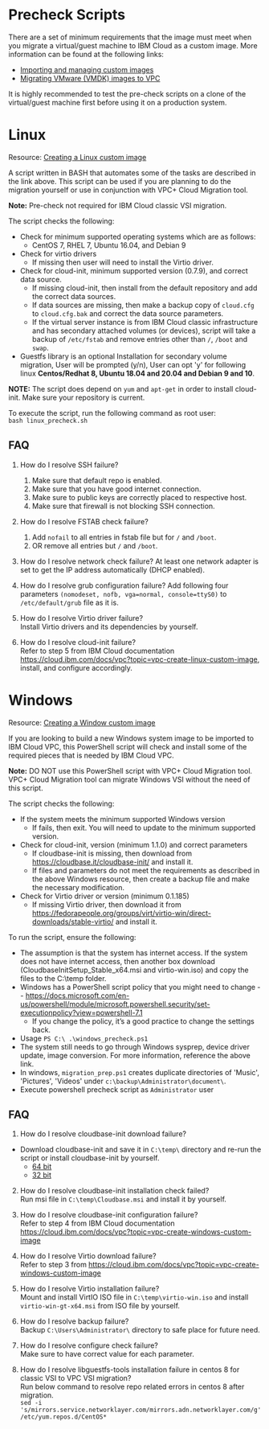# Precheck Scripts
There are a set of minimum requirements that the image must meet when you migrate a virtual/guest
machine to IBM Cloud as a custom image. More information can be found at the following links:
- [Importing and managing custom images](https://cloud.ibm.com/docs/vpc?topic=vpc-managing-images)
- [Migrating VMware (VMDK) images to VPC](https://cloud.ibm.com/docs/cloud-infrastructure?topic=cloud-infrastructure-migrating-images-vpc)

It is highly recommended to test the pre-check scripts on a clone of the virtual/guest machine
first before using it on a production system.

# Linux
Resource: [Creating a Linux custom image](https://cloud.ibm.com/docs/vpc?topic=vpc-create-linux-custom-image)

A script written in BASH that automates some of the tasks are described in the link above.  This
script can be used if you are planning to do the migration yourself or use in conjunction with VPC+ 
Cloud Migration tool.

**Note:** Pre-check not required for IBM Cloud classic VSI migration.

The script checks the following:
- Check for minimum supported operating systems which are as follows:
     - CentOS 7, RHEL 7, Ubuntu 16.04, and Debian 9
- Check for virtio drivers
     - If missing then user will need to install the Virtio driver.
- Check for cloud-init, minimum supported version (0.7.9), and correct data source.
     - If missing cloud-init, then install from the default repository and add the correct data sources.
     - If data sources are missing, then make a backup copy of `cloud.cfg` to `cloud.cfg.bak` and correct 
the data source parameters.
     - If the virtual server instance is from IBM Cloud classic infrastructure and has secondary attached
volumes (or devices), script will take a backup of ```/etc/fstab``` and remove entries other than ```/```, ```/boot``` and ```swap```.
- Guestfs library is an optional Installation for secondary volume migration, User will be prompted (y/n), User can opt 'y' for following linux **Centos/Redhat 8, Ubuntu 18.04 and 20.04 and Debian 9 and 10**.

**NOTE:** The script does depend on `yum` and `apt-get` in order to install cloud-init.  Make sure your repository is
current.

To execute the script, run the following command as root user: </br>
```bash linux_precheck.sh```

## FAQ
1. How do I resolve SSH failure?
   1. Make sure that default repo is enabled.
   2. Make sure that you have good internet connection.
   3. Make sure to public keys are correctly placed to respective host.
   4. Make sure that firewall is not blocking SSH connection.
    
2. How do I resolve FSTAB check failure?
   1. Add `nofail` to all entries in fstab file but for `/` and `/boot`.
   2. OR remove all entries but `/` and `/boot`.

3. How do I resolve network check failure?
At least one network adapter is set to get the IP address automatically (DHCP enabled). 
    
4. How do I resolve grub configuration failure?
Add following four parameters `(nomodeset, nofb, vga=normal, console=ttyS0)` to `/etc/default/grub` file as it is.

5. How do I resolve Virtio driver failure? <br>
Install Virtio drivers and its dependencies by yourself.

6. How do I resolve cloud-init failure? <br>
Refer to step 5 from IBM Cloud documentation https://cloud.ibm.com/docs/vpc?topic=vpc-create-linux-custom-image, install, and configure accordingly.

# Windows
Resource: [Creating a Window custom image](https://cloud.ibm.com/docs/vpc?topic=vpc-create-windows-custom-image)

If you are looking to build a new Windows system image to be imported to IBM Cloud VPC, this
PowerShell script will check and install some of the required pieces that is needed by IBM Cloud
VPC.

**Note:** DO NOT use this PowerShell script with VPC+ Cloud Migration tool. VPC+ Cloud Migration
tool can migrate Windows VSI without the need of this script.

The script checks the following:
- If the system meets the minimum supported Windows version
     - If fails, then exit. You will need to update to the minimum supported version.
- Check for cloud-init, version (minimum 1.1.0) and correct parameters
     - If cloudbase-init is missing, then download from https://cloudbase.it/cloudbase-init/ and
install it.
     - If files and parameters do not meet the requirements as described in the above Windows resource,
then create a backup file and make the necessary modification.
- Check for Virtio driver or version (minimum 0.1.185)
     - If missing Virtio driver, then download it from https://fedorapeople.org/groups/virt/virtio-win/direct-downloads/stable-virtio/
and install it.

To run the script, ensure the following:

- The assumption is that the system has internet access.  If the system does not have internet
access, then another box download (CloudbaseInitSetup_Stable_x64.msi and virtio-win.iso) and copy
the files to the C:\temp folder.
- Windows has a PowerShell script policy that you might need to change -- https://docs.microsoft.com/en-us/powershell/module/microsoft.powershell.security/set-executionpolicy?view=powershell-7.1
     - If you change the policy, it’s a good practice to change the settings back.
- Usage ```PS C:\ .\windows_precheck.ps1```
- The system still needs to go through Windows sysprep, device driver update, image conversion.
For more information, reference the above link. 
- In windows, `migration_prep.ps1` creates duplicate directories of 'Music', 'Pictures', 'Videos' under `c:\backup\Administrator\document\`.
- Execute powershell precheck script as `Administrator` user

## FAQ
1. How do I resolve cloudbase-init download failure?
- Download cloudbase-init and save it in `C:\temp\` directory and re-run the script or install cloudbase-init by yourself. 
     - [64 bit](https://cloudbase.it/downloads/CloudbaseInitSetup_Stable_x64.msi "Cloudbase-init X64")
     - [32 bit](https://cloudbase.it/downloads/CloudbaseInitSetup_Stable_x86.msi "Cloudbase init X86")
   
2. How do I resolve cloudbase-init installation check failed? <br>
Run msi file in `C:\temp\Cloudbase.msi` and install it by yourself. 

3. How do I resolve cloudbase-init configuration failure? <br>
Refer to step 4 from IBM Cloud documentation https://cloud.ibm.com/docs/vpc?topic=vpc-create-windows-custom-image

4. How do I resolve Virtio download failure? <br>
Refer to step 3 from https://cloud.ibm.com/docs/vpc?topic=vpc-create-windows-custom-image 

5. How do I resolve Virtio installation failure? <br>
Mount and install VirtIO ISO file in `C:\temp\virtio-win.iso` and install `virtio-win-gt-x64.msi` from ISO file by yourself.

6. How do I resolve backup failure? <br>
Backup `C:\Users\Administrator\` directory to safe place for future need.

7. How do I resolve configure check failure? <br>
Make sure to have correct value for each parameter.

8. How do I resolve libguestfs-tools installation failure in centos 8 for classic VSI to VPC VSI migration? <br>
Run below command to resolve repo related errors in centos 8 after migration. <br>
`sed -i 's/mirrors.service.networklayer.com/mirrors.adn.networklayer.com/g' /etc/yum.repos.d/CentOS*`

